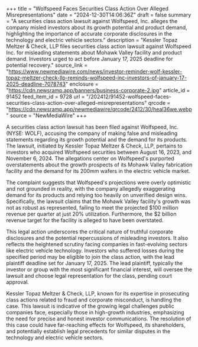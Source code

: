 +++
title = "Wolfspeed Faces Securities Class Action Over Alleged Misrepresentations"
date = "2024-12-30T14:06:36Z"
draft = false
summary = "A securities class action lawsuit against Wolfspeed, Inc. alleges the company misled investors about its growth potential and product demand, highlighting the importance of accurate corporate disclosures in the technology and electric vehicle sectors."
description = "Kessler Topaz Meltzer & Check, LLP files securities class action lawsuit against Wolfspeed Inc. for misleading statements about Mohawk Valley facility and product demand. Investors urged to act before January 17, 2025 deadline for potential recovery."
source_link = "https://www.newmediawire.com/news/investor-reminder-wolf-kessler-topaz-meltzer-check-llp-reminds-wolfspeed-inc-investors-of-january-17-2025-deadline-7078743"
enclosure = "https://cdn.newsramp.app/banners/business-corporate-2.jpg"
article_id = 91452
feed_item_id = 9728
url = "/202412/91452-wolfspeed-faces-securities-class-action-over-alleged-misrepresentations"
qrcode = "https://cdn.newsramp.app/newmediawire/qrcode/2412/30/heal36we.webp"
source = "NewMediaWire"
+++

<p>A securities class action lawsuit has been filed against Wolfspeed, Inc. (NYSE: WOLF), accusing the company of making false and misleading statements regarding its growth potential and the demand for its products. The lawsuit, initiated by Kessler Topaz Meltzer & Check, LLP, pertains to investors who acquired Wolfspeed securities between August 16, 2023, and November 6, 2024. The allegations center on Wolfspeed's purported overstatements about the growth prospects of its Mohawk Valley fabrication facility and the demand for its 200mm wafers in the electric vehicle market.</p><p>The complaint suggests that Wolfspeed's projections were overly optimistic and not grounded in reality, with the company allegedly exaggerating demand for its products and relying too heavily on unverified design wins. Specifically, the lawsuit claims that the Mohawk Valley facility's growth was not as robust as represented, failing to meet the projected $100 million revenue per quarter at just 20% utilization. Furthermore, the $2 billion revenue target for the facility is alleged to have been overstated.</p><p>This legal action underscores the critical nature of truthful corporate disclosures and the potential repercussions of misleading investors. It also reflects the heightened scrutiny facing companies in fast-evolving sectors like electric vehicle technology. Investors who suffered losses during the specified period may be eligible to join the class action, with the lead plaintiff deadline set for January 17, 2025. The lead plaintiff, typically the investor or group with the most significant financial interest, will oversee the lawsuit and choose legal representation for the class, pending court approval.</p><p>Kessler Topaz Meltzer & Check, LLP, known for its expertise in prosecuting class actions related to fraud and corporate misconduct, is handling the case. This lawsuit is indicative of the growing legal challenges public companies face, especially those in high-growth industries, emphasizing the need for precise and honest investor communications. The resolution of this case could have far-reaching effects for Wolfspeed, its shareholders, and potentially establish legal precedents for similar disputes in the technology and electric vehicle sectors.</p>